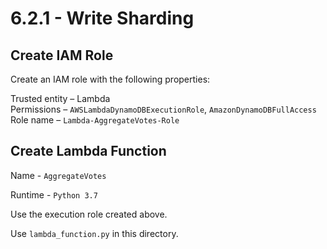 # 6.2.1 - Write Sharding

## Create IAM Role

Create an IAM role with the following properties:

Trusted entity – Lambda  
Permissions – `AWSLambdaDynamoDBExecutionRole`, `AmazonDynamoDBFullAccess`  
Role name – `Lambda-AggregateVotes-Role`

## Create Lambda Function

Name - `AggregateVotes`

Runtime - `Python 3.7`

Use the execution role created above.

Use `lambda_function.py` in this directory.
